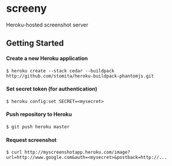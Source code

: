 screeny
=======

Heroku-hosted screenshot server


## Getting Started

#### Create a new Heroku application

```shell
$ heroku create --stack cedar --buildpack http://github.com/stomita/heroku-buildpack-phantomjs.git
```

#### Set secret token (for authentication)
```shell
$ heroku config:set SECRET=<mysecret>
```

#### Push repository to Heroku
```shell
$ git push heroku master
```

#### Request screenshot

```shell
$ curl http://myscreenshotapp.heroku.com/image?url=http://www.google.com&auth=<mysecret>&postback=http://...
```
